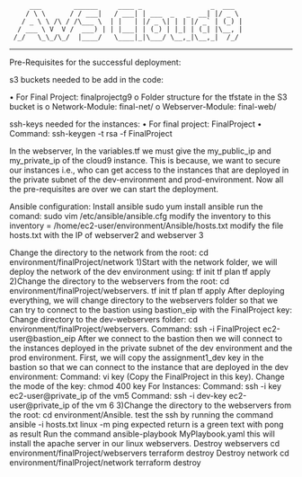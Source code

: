          ___        ______     ____ _                 _  ___  
        / \ \      / / ___|   / ___| | ___  _   _  __| |/ _ \ 
       / _ \ \ /\ / /\___ \  | |   | |/ _ \| | | |/ _` | (_) |
      / ___ \ V  V /  ___) | | |___| | (_) | |_| | (_| |\__, |
     /_/   \_\_/\_/  |____/   \____|_|\___/ \__,_|\__,_|  /_/ 
 ----------------------------------------------------------------- 


Pre-Requisites for the successful deployment:

s3 buckets needed to be add in the code:

•	For Final Project: finalprojectg9
o	Folder structure for the tfstate in the S3 bucket is
o	Network-Module: final-net/
o	Webserver-Module: final-web/

ssh-keys needed for the instances:
•	For final project: FinalProject
•	Command: ssh-keygen -t rsa -f FinalProject

In the webserver, In the variables.tf we must give the my_public_ip and my_private_ip of the cloud9 instance. This is because, we want to secure our instances i.e., who can get access to the instances that are deployed in the private subnet of the dev-environment and prod-environment.
Now all the pre-requisites are over we can start the deployment.

Ansible configuration:
Install ansible  sudo yum install ansible
run the comand: sudo vim /etc/ansible/ansible.cfg
modify the inventory to this inventory      = /home/ec2-user/environment/Ansible/hosts.txt
modify the file hosts.txt with the IP of webserver2 and webserver 3



Change the directory to the network from the root: cd environment/finalProject/network 
1)Start with the network folder, we will deploy the network of the dev environment using:
tf init
tf plan
tf apply
2)Change the directory to the webservers from the root: cd environment/finalProject/webservers. 
tf init
tf plan
tf apply
After deploying everything, we will change directory to the webservers folder so that we can try to connect to the bastion using bastion_eip with the FinalProject key:
Change directory to the dev-webservers folder: cd environment/finalProject/webservers. 
Command: ssh -i FinalProject ec2-user@bastion_eip
After we connect to the bastion then we will connect to the instances deployed in the private subnet of the dev environment and the prod environment.
First, we will copy the assignment1_dev key in the bastion so that we can connect to the instance that are deployed in the dev environment: Command: vi key (Copy the FinalProject in this key).
Change the mode of the key: chmod 400 key
For  Instances:
Command: ssh -i key ec2-user@private_ip of the vm5 
Command: ssh -i dev-key ec2-user@private_ip of the vm 6
3)Change the directory to the webservers from the root: cd environment/Ansible. 
test the ssh by running the command 
ansible -i hosts.txt linux -m ping
expected return is a green text with pong as result
Run the command  ansible-playbook MyPlaybook.yaml
this will install the apache server in our linux webservers.
Destroy webservers cd environment/finalProject/webservers
terraform destroy
Destroy network  cd environment/finalProject/network
terraform destroy
